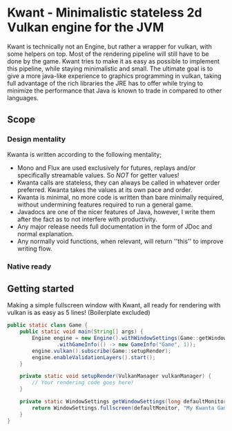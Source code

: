 # Kwant - Minimalistic stateless 2d Vulkan engine for the JVM
Kwant is technically not an Engine, but rather a wrapper for vulkan, with some helpers on top. Most of the rendering pipeline will still have to be done by the game.
Kwant tries to make it as easy as possible to implement this pipeline, while staying minimalistic and small. The ultimate goal is to give a more java-like experience 
to graphics programming in vulkan, taking full advantage of the rich libraries the JRE has to offer while trying to minimize the performance that Java is known to trade in compared to other languages.
## Scope

### Design mentality
Kwanta is written according to the following mentality;
- Mono and Flux are used exclusively for futures, replays and/or specifically streamable values. So *NOT* for getter values!
- Kwanta calls are stateless, they can always be called in whatever order preferred. Kwanta takes the values at its own pace and order.
- Kwanta is minimal, no more code is written than bare minimally required, without undermining features required to run a general game.
- Javadocs are one of the nicer features of Java, however, I write them after the fact as to not interfere with productivity.
- Any major release needs full documentation in the form of JDoc and normal explanation.
- Any normally void functions, when relevant, will return ''this'' to improve writing flow.

### Native ready


## Getting started

Making a simple fullscreen window with Kwant, all ready for rendering with vulkan is as easy as 5 lines! (Boilerplate excluded)
```java
public static class Game {
    public static void main(String[] args) {
        Engine engine = new Engine().withWindowSettings(Game::getWindowSettings)//
                .withGameInfo(() -> new GameInfo("Game", 1));
        engine.vulkan().subscribe(Game::setupRender);
        engine.enableValidationLayers().start();
    }

    private static void setupRender(VulkanManager vulkanManager) {
        // Your rendering code goes here!
    }

    private static WindowSettings getWindowSettings(long defaultMonitor) {
        return WindowSettings.fullscreen(defaultMonitor, "My Kwanta Game!");
    }
} 
```